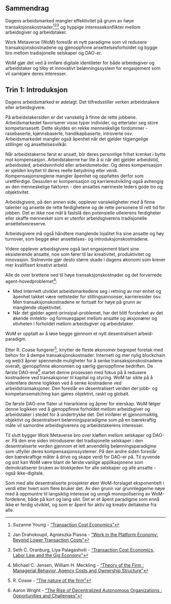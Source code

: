 

## Sammendrag

Dagens arbeidsmarked mangler effektivitet på grunn av høye transaksjonskostnader[^1][^2][^3] og hyppige interessekonflikter mellom arbeidsgiver og arbeidstaker.

Work Metaverse (WoM) foreslår et nytt paradigme som vil redusere transaksjonskostnadene og gjenoppfinne ansettelsesforholdet og bygge bro mellom tradisjonelle selskaper og DAO-er.

WoM gjør det ved å innføre digitale identiteter for både arbeidsgiver og arbeidstaker og tilby et innovativt belønningssystem for engasjement som vil samkjøre deres interesser.

## Trin 1: Introduksjon

Dagens arbeidsmarked er ødelagt. Det tilfredsstiller verken arbeidstakere eller arbeidsgivere.

På arbeidstakersiden er det vanskelig å finne de rette jobbene. Arbeidsmarkedet favoriserer visse typer individer, og etterlater seg store kompetansesett. Dette skyldes en rekke menneskelige fordommer - rasebaserte, kjønnsbaserte, handikapbaserte, introverte osv. Arbeidsmarkedet mangler også åpenhet når det gjelder tilgjengelige stillinger og ansettelsesvilkår.

Når arbeidstakerne først er ansatt, blir deres personlige frihet krenket i bytte mot kompensasjon. Arbeidstakerne har lite å si når det gjelder arbeidstid, arbeidssted, arbeidsinnhold eller arbeidsmetoder. Og deres kompensasjon er sjelden knyttet til deres reelle betydning eller verdi. Kompensasjonsreglene mangler åpenhet og oppfattes derfor som urettferdige. Dessuten er kompensasjon og karriereutvikling også avhengig av den menneskelige faktoren - den ansattes nærmeste leders gode tro og objektivitet.

Arbeidsgivere, på den annen side, opplever vanskeligheter med å finne talenter og ansette de rette ferdighetene og de rette personene til rett tid for jobben. Det er ikke noe mål å fastslå den potensielle utleierens ferdigheter eller skaffe mennesker som er utenfor arbeidsgiverens tradisjonelle ansettelsesreserve.

Arbeidsgivere må også håndtere manglende lojalitet fra sine ansatte og høy turnover, som begge øker ansettelses- og introduksjonskostnadene.

Videre opplever arbeidsgivere også lavt engasjement blant sine eksisterende ansatte, noe som fører til lav kreativitet, produktivitet og innovasjon. Sistnevnte gjør desto større skade i dagens økonomi som krever mer kvalifisert kreativt arbeid.

Alle de over brettene ned til høye transaksjonskostnader og det forverrede agent-hovedproblemet[^4]:

- Med Internett utviklet arbeidsmarkedene seg i retning av mer enhet og åpenhet takket være nettsteder for stillingsannonser, karrieresider osv. Men transaksjonskostnadene er fortsatt for høye på grunn av manglende objektivitet.
- Når det gjelder agent-prinsipal-problemet, har det blitt forsterket av det økende inntekts- og formuesgapet mellom ansatte og aksjonærer og stivheten i forholdet mellom arbeidsgiver og arbeidstaker.

WoM er opptatt av å løse begge gjennom et nytt desentralisert arbeid-paradigm.

Etter R. Coase fungerer[^5], knytter de fleste økonomer begrepet foretak med behov for å dempe transaksjonskostnader. Internett og mer nylig blockchain og web3 åpner spennende muligheter for å senke transaksjonskostnadene overalt, gjenoppfinne økonomien og særlig gjenoppfinne bedriften. De første DAO-ene[^6] startet denne prosessen med fokus på å redusere kostnadene ved transaksjoner til kapital og styring. WoM tar sikte på å videreføre denne logikken ved å senke kostnadene ved arbeidstransaksjoner. Den foreslår en desentralisert verden der jobb- og kompetansematching kan gjøres objektivt, raskt og globalt.

De første DAO-ene flater ut hierarkiene og åpner for eierskap. WoM følger denne logikken ved å gjenoppfinne forholdet mellom arbeidsgiver og arbeidstaker i stedet for å undertrykke det. Det innfører et gjennomsiktig, objektivt og desentralisert belønningsparadigme som på en bærekraftig måte vil samordne arbeidsgiverens og arbeidstakerens interesser.

Til slutt bygger Work Metaverse bro over kløften mellom selskaper og DAO-er. På den ene siden introduserer det tradisjonelle selskaper i den desentraliserte verden gjennom et lett anvendelig belønningsparadigme som utfyller deres kompensasjonssystemer. På den andre siden foreslår den bærekraftige måter å drive og skape verdi for DAO-er på. Til syvende og sist kan WoM være blant de første vanlige applikasjonene som demokratiserer bruken av blokkjeden for alle selskaper og alle ansatte - også ikke-digitale.

Som med alle desentraliserte prosjekter øker WoM-forslaget eksponentielt i verdi etter hvert som flere bruker det. Av den grunn var grunnleggerne nøye med å oppmuntre til langsiktig interesse og unngå monopolisering av WoM-fordelene, både på kort og lang sikt. Det er et åpent paradigme som ennå ikke er ferdig utviklet, og som er åpent for aktiv og kreativ deltakelse fra alle.


[^1]: Suzanne Young - [“Transaction Cost Economics”](https://www.academia.edu/24703426/Transaction_Cost_Economics)
[^2]: Jan Drahokoupil, Agnieszka Piasna - [“Work in the Platform Economy: Beyond Lower Transaction Costs”](https://www.intereconomics.eu/contents/year/2017/number/6/article/work-in-the-platform-economy-beyond-lower-transaction-costs.html)
[^3]: Seth C. Oranburg, Liya Palagashvili - [“Transaction Cost Economics, Labor Law and the Gig Economy”](https://dsc.duq.edu/cgi/viewcontent.cgi?article=1115&context=law-faculty-scholarship)
[^4]: Michael C. Jensen, William H. Meckling - [“Theory of the Firm : Managerial Behavior, Agency Costs and Ownership Structure”](https://www.sfu.ca/~wainwrig/Econ400/jensen-meckling.pdf)
[^5]: R. Coase - [“The nature of the firm”](http://econdse.org/wp-content/uploads/2014/09/firm-coase.pdf)
[^6]: Aaron Wright - [“The Rise of Decentralized Autonomous Organizations : Opportunities and Challenges”](https://stanford-jblp.pubpub.org/pub/rise-of-daos/release/1)

